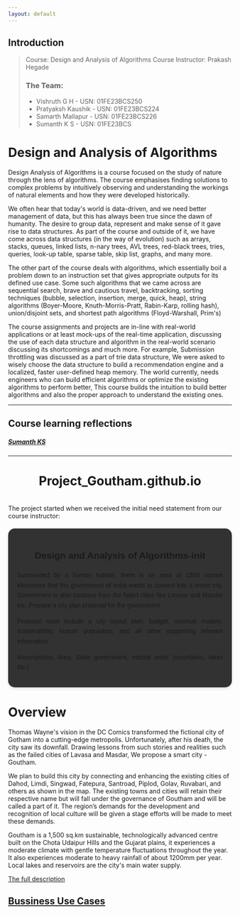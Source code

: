 ```yaml
---
layout: default
---
```


## Introduction
>Course: Design and Analysis of Algorithms
> Course Instructor: Prakash Hegade
> ### The Team: 
> - Vishruth G H
    - USN: 01FE23BCS250 
> - Pratyaksh Kaushik
    - USN: 01FE23BCS224
 > - Samarth Mallapur
    - USN: 01FE23BCS226 
> - Sumanth K S
    - USN: 01FE23BCS

# Design and Analysis of Algorithms
Design Analysis of Algorithms is a course focused on the study of nature through the lens of algorithms. The course emphasises finding solutions to complex problems by intuitively observing and understanding the workings of natural elements and how they were developed historically.

We often hear that today's world is data-driven, and we need better management of data, but this has always been true since the dawn of humanity. The desire to group data, represent and make sense of it gave rise to data structures. As part of the course and outside of it, we have come across data structures (in the way of evolution) such as arrays, stacks, queues, linked lists, n-nary trees, AVL trees, red-black trees, tries, queries, look-up table, sparse table, skip list, graphs, and many more.

The other part of the course deals with algorithms, which essentially boil a problem down to an instruction set that gives appropriate outputs for its defined use case. Some such algorithms that we came across are sequential search, brave and cautious travel, backtracking, sorting techniques (bubble, selection, insertion, merge, quick, heap), string algorithms (Boyer-Moore, Knuth-Morris-Pratt, Rabin-Karp, rolling hash), union/disjoint sets, and shortest path algorithms (Floyd-Warshall, Prim's)


The course assignments and projects are in-line with real-world applications or at least mock-ups of the real-time application, discussing the use of each data structure and algorithm in the real-world scenario discussing its shortcomings and much more. For example, Submission throttling was discussed as a part of trie data structure, We were asked to wisely choose the data structure to build a recommendation engine and a localized, faster user-defined heap memory. The world currently, needs engineers who can build efficient algorithms or optimize the existing algorithms to perform better, This course builds the intuition to build better algorithms and also the proper approach to understand the existing ones.

<hr>

## Course learning reflections 
##### [Sumanth KS](CLR-SKS.md)




<hr>


<h1 style="text-align:center;">Project_Goutham.github.io</h1>

<br>
The project started when we received the initial need statement from our course instructor: 

<div style="text-align: center; margin: 20px auto; font-family: Arial, sans-serif; background-color: #323232; border-radius: 15px; padding: 20px; max-width: 900px; box-shadow: 0px 4px 6px rgba(0, 0, 0, 0.1);">
    <h3 style="text-align: center;font-colour:black; font-weight: bold; font-size: 1.5em;">Design and Analysis of Algorithms-init</h3>
    <p style="line-height: 1.6; text-align: justify;">
        Surrounded by a human habitat, there is an area of 1500 square kilometres that the government of India wants to convert into a smart city. Government is also cautious from the failed cities like Lavasa and Masdar etc. Prepare a city plan proposal for the government. 
    </p>
    <p style="line-height: 1.6; text-align: justify;">
        Proposal must include a city layout plan, budget, revenue models, sustainability, human population, and all other supporting relevant information.
    </p>
    <p style="line-height: 1.6; text-align: justify;">
        Assumptions: Area, State government, natural order (mountains, lakes etc.)
    </p>
</div>

# Overview
Thomas Wayne's vision in the DC Comics transformed the fictional city of Gotham into a cutting-edge metropolis. Unfortunately, after his death, the city saw its downfall. Drawing lessons from such stories and realities such as the failed cities of Lavasa and Masdar, We propose a smart city - Goutham.

We plan to build this city by connecting and enhancing the existing cities of Dahod, Limdi, Singwad, Fatepura, Santroad, Piplod, Golav, Ruvabari, and others as shown in the map. The existing towns and cities will retain their respective name but will fall under the governance of Goutham and will be called a part of it. The region’s demands for the development and recognition of local culture will be given a stage efforts will be made to meet these demands.

Goutham is a 1,500 sq.km sustainable, technologically advanced centre built on the Chota Udaipur Hills and the Gujarat plains, it experiences a moderate climate with gentle temperature fluctuations throughout the year. It also experiences moderate to heavy rainfall of about 1200mm per year. Local lakes and reservoirs are the city's main water supply.

[The full description](https://docs.google.com/document/d/1bL8v7zvapSA1sLdzgCPqLlCRRp_oOqQkGiADjUPOuzw/edit?usp=sharing)



## [Bussiness Use Cases](business.md)
